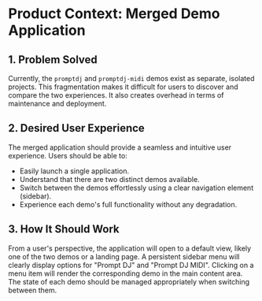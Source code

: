 # Product Context: Merged Demo Application

## 1. Problem Solved

Currently, the `promptdj` and `promptdj-midi` demos exist as separate, isolated projects. This fragmentation makes it difficult for users to discover and compare the two experiences. It also creates overhead in terms of maintenance and deployment.

## 2. Desired User Experience

The merged application should provide a seamless and intuitive user experience. Users should be able to:

-   Easily launch a single application.
-   Understand that there are two distinct demos available.
-   Switch between the demos effortlessly using a clear navigation element (sidebar).
-   Experience each demo's full functionality without any degradation.

## 3. How It Should Work

From a user's perspective, the application will open to a default view, likely one of the two demos or a landing page. A persistent sidebar menu will clearly display options for "Prompt DJ" and "Prompt DJ MIDI". Clicking on a menu item will render the corresponding demo in the main content area. The state of each demo should be managed appropriately when switching between them.
